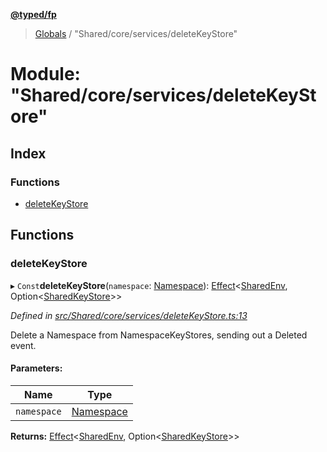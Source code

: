 **[@typed/fp](../README.md)**

> [Globals](../globals.md) / "Shared/core/services/deleteKeyStore"

# Module: "Shared/core/services/deleteKeyStore"

## Index

### Functions

* [deleteKeyStore](_shared_core_services_deletekeystore_.md#deletekeystore)

## Functions

### deleteKeyStore

▸ `Const`**deleteKeyStore**(`namespace`: [Namespace](_shared_core_model_namespace_.namespace.md)): [Effect](_effect_effect_.effect.md)\<[SharedEnv](../interfaces/_shared_core_services_sharedenv_.sharedenv.md), Option\<[SharedKeyStore](../interfaces/_shared_core_model_sharedkeystore_.sharedkeystore.md)>>

*Defined in [src/Shared/core/services/deleteKeyStore.ts:13](https://github.com/TylorS/typed-fp/blob/ac98ca1/src/Shared/core/services/deleteKeyStore.ts#L13)*

Delete a Namespace from NamespaceKeyStores, sending out a Deleted
event.

#### Parameters:

Name | Type |
------ | ------ |
`namespace` | [Namespace](_shared_core_model_namespace_.namespace.md) |

**Returns:** [Effect](_effect_effect_.effect.md)\<[SharedEnv](../interfaces/_shared_core_services_sharedenv_.sharedenv.md), Option\<[SharedKeyStore](../interfaces/_shared_core_model_sharedkeystore_.sharedkeystore.md)>>
